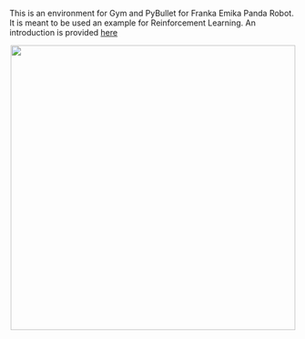 This is an environment for Gym and PyBullet for Franka Emika Panda Robot. It is meant to be used an example for Reinforcement Learning. An introduction is provided [here](https://www.etedal.net/2020/04/pybullet-panda_2.html)

<p align="center">
<img src="https://www.etedal.net/img/twenty/panda_pd.gif" height="500">
</p>
